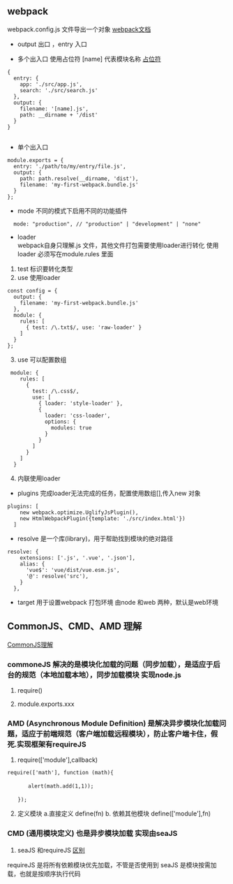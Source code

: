  ## webpack 
 webpack.config.js 文件导出一个对象
 [webpack文档](https://www.webpackjs.com/concepts/)
 
 - output 出口 ，entry 入口
  * 多个出入口 使用占位符 [name] 代表模块名称
  [占位符](https://www.webpackjs.com/configuration/output/#output-filename)
  ``` 
  {
    entry: {
      app: './src/app.js',
      search: './src/search.js'
    },
    output: {
      filename: '[name].js',
      path: __dirname + '/dist'
    }
  }

  
  ```
  * 单个出入口
 ``` 
 module.exports = {
   entry: './path/to/my/entry/file.js',
   output: {
     path: path.resolve(__dirname, 'dist'),
     filename: 'my-first-webpack.bundle.js'
   }
 };
 
 ```
 - mode 不同的模式下启用不同的功能插件
 ``` 
   mode: "production", // "production" | "development" | "none"
 ```
 
 - loader   
 webpack自身只理解.js 文件，其他文件打包需要使用loader进行转化
使用loader 必须写在module.rules 里面

1. test 标识要转化类型
2. use 使用loader

 ``` 
 const config = {
   output: {
     filename: 'my-first-webpack.bundle.js'
   },
   module: {
     rules: [
       { test: /\.txt$/, use: 'raw-loader' }
     ]
   }
 };
 
 ```
 
 3. use 可以配置数组
 ``` 
  module: {
     rules: [
       {
         test: /\.css$/,
         use: [
           { loader: 'style-loader' },
           {
             loader: 'css-loader',
             options: {
               modules: true
             }
           }
         ]
       }
     ]
   }
 
 ```
 
 4. 内联使用loader
 
 - plugins 完成loader无法完成的任务，配置使用数组[],传入new 对象
 ``` 
 plugins: [
     new webpack.optimize.UglifyJsPlugin(),
     new HtmlWebpackPlugin({template: './src/index.html'})
   ]
 
 ```
 
 - resolve  是一个库(library)，用于帮助找到模块的绝对路径
 
 ``` 
 resolve: {
     extensions: ['.js', '.vue', '.json'],
     alias: {
       'vue$': 'vue/dist/vue.esm.js',
       '@': resolve('src'),
     }
   },
 ```
 - target 用于设置webpack 打包环境 由node 和web 两种，默认是web环境
 
 
 ## CommonJS、CMD、AMD 理解
 
 [CommonJS理解](https://www.cnblogs.com/chenguangliang/p/5856701.html)
 
 ### commoneJS 解决的是模块化加载的问题（同步加载），是适应于后台的规范（本地加载本地），同步加载模块 实现node.js
 
 1. require()
 
 2. module.exports.xxx
 

 
 ### AMD (Asynchronous Module Definition) 是解决异步模块化加载问题，适应于前端规范（客户端加载远程模块），防止客户端卡住，假死.实现框架有requireJS
 
 1. require(['module'],callback)
 
  ``` 
  require(['math'], function (math){
  
  　　　　alert(math.add(1,1));
  
  　　});
  ```
 
 2. 定义模块 
    a.直接定义 define(fn)
    b. 依赖其他模块 define(['module'],fn)
    
    
### CMD (通用模块定义) 也是异步模块加载  实现由seaJS  
    
   1. seaJS 和requireJS [区别](https://www.douban.com/note/283566440/)
   
   requireJS 是将所有依赖模块优先加载，不管是否使用到
   seaJS 是模块按需加载，也就是按顺序执行代码  
    
    
 
                                   
   
 